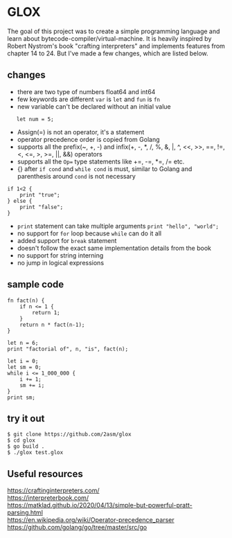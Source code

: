 # GLOX
The goal of this project was to create a simple programming language and learn about bytecode-compiler/virtual-machine. It is heavily inspired by Robert Nystrom's book "crafting interpreters" and implements features from chapter 14 to 24. But I've made a few changes, which are listed below.

## changes
- there are two type of numbers float64 and int64
- few keywords are different `var` is `let` and `fun` is `fn`
- new variable can't be declared without an initial value
```
   let num = 5; 
```
- Assign(=) is not an operator, it's a statement
- operator precedence order is copied from Golang
- supports all the prefix(~, +, -) and infix(+, -, *, /, %, &, |, ^, <<, >>, ==, !=, <, <=, >, >=, ||, &&) operators
- supports all the `Op=` type statements like +=, -=, *=, /= etc. 
- {} after `if cond` and `while cond` is must, similar to Golang and parenthesis around `cond` is not necessary
```
if 1<2 {
    print "true";
} else {
    print "false";
}
```
- `print` statement can take multiple arguments
` print "hello", "world"; `
- no support for `for` loop because `while` can do it all
- added support for `break` statement
- doesn't follow the exact same implementation details from the book
- no support for string interning
- no jump in logical expressions

## sample code
```
fn fact(n) {
    if n <= 1 {
        return 1;
    }
    return n * fact(n-1);
}

let n = 6;
print "factorial of", n, "is", fact(n);

let i = 0;
let sm = 0;
while i <= 1_000_000 {
    i += 1;
    sm += i;
}
print sm;
```

## try it out
``` Console
$ git clone https://github.com/2asm/glox
$ cd glox
$ go build .
$ ./glox test.glox
```

## Useful resources
https://craftinginterpreters.com/ <br>
https://interpreterbook.com/ <br>
https://matklad.github.io/2020/04/13/simple-but-powerful-pratt-parsing.html <br>
https://en.wikipedia.org/wiki/Operator-precedence_parser <br>
https://github.com/golang/go/tree/master/src/go <br>

